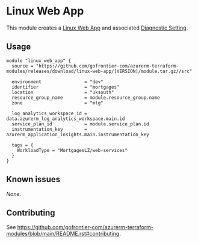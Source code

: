 # Linux Web App

This module creates a [Linux Web App](https://registry.terraform.io/providers/hashicorp/azurerm/latest/docs/resources/linux_web_app) and associated [Diagnostic Setting](https://registry.terraform.io/providers/hashicorp/azurerm/latest/docs/resources/monitor_diagnostic_setting).

## Usage

```hcl
module "linux_web_app" {
  source = "https://github.com/gofrontier-com/azurerm-terraform-modules/releases/download/linux-web-app/[VERSION]/module.tar.gz//src"

  environment                = "dev"
  identifier                 = "mortgages"
  location                   = "uksouth"
  resource_group_name        = module.resource_group.name
  zone                       = "mtg"

  log_analytics_workspace_id = data.azurerm_log_analytics_workspace.main.id
  service_plan_id            = module.service_plan.id
  instrumentation_key        = azurerm_application_insights.main.instrumentation_key

  tags = {
    WorkloadType = "MortgagesLZ/web-services"
  }
}
```

## Known issues

_None._

## Contributing

See <https://github.com/gofrontier-com/azurerm-terraform-modules/blob/main/README.rst#contributing>.
